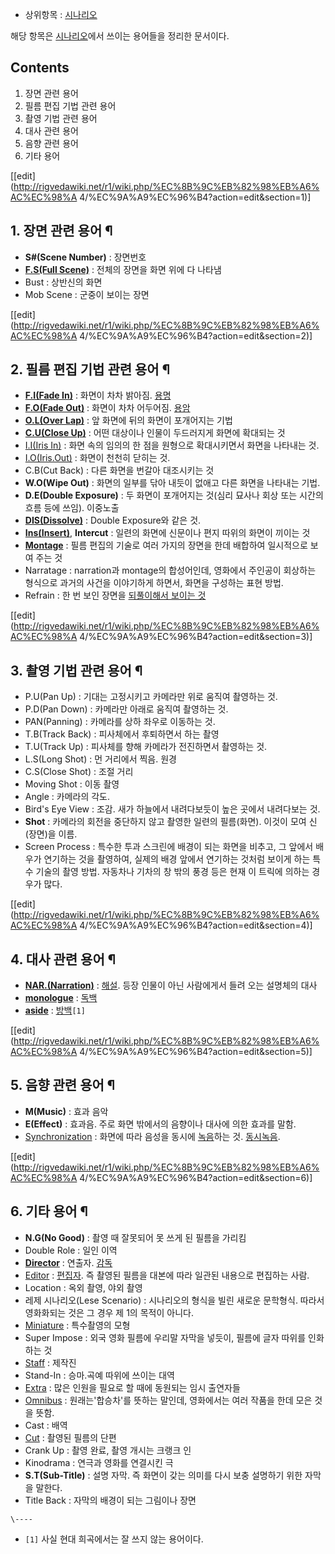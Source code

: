   * 상위항목 : [시나리오](%EC%8B%9C%EB%82%98%EB%A6%AC%EC%98%A4.md)  

해당 항목은 [시나리오](%EC%8B%9C%EB%82%98%EB%A6%AC%EC%98%A4.md)에서 쓰이는 용어들을 정리한 문서이다.

## Contents

    

1. 장면 관련 용어 
2. 필름 편집 기법 관련 용어 
3. 촬영 기법 관련 용어 
4. 대사 관련 용어 
5. 음향 관련 용어 
6. 기타 용어 

[[edit](http://rigvedawiki.net/r1/wiki.php/%EC%8B%9C%EB%82%98%EB%A6%AC%EC%98%A
4/%EC%9A%A9%EC%96%B4?action=edit&section=1)]

## 1. 장면 관련 용어 ¶

  * **S#(Scene Number)** : 장면번호
  * **[F.S(Full Scene)](%ED%92%80%20%EC%8A%A4%ED%81%AC%EB%A6%B0.md)** : 전체의 장면을 화면 위에 다 나타냄
  * Bust : 상반신의 화면
  * Mob Scene : 군중이 보이는 장면  

[[edit](http://rigvedawiki.net/r1/wiki.php/%EC%8B%9C%EB%82%98%EB%A6%AC%EC%98%A
4/%EC%9A%A9%EC%96%B4?action=edit&section=2)]

## 2. 필름 편집 기법 관련 용어 ¶

  * **[F.I(Fade In)](%ED%8E%98%EC%9D%B4%EB%93%9C%20%EC%9D%B8#s-2.md)** : 화면이 차차 밝아짐. [용명](%EC%9A%A9%EB%AA%85.md)
  * **[F.O(Fade Out)](%ED%8E%98%EC%9D%B4%EB%93%9C%20%EC%95%84%EC%9B%83#s-3.md)** : 화면이 차차 어두어짐. [용암](%EC%9A%A9%EC%95%94.md)
  * **[O.L(Over Lap)](%EC%98%A4%EB%B2%84%EB%9E%A9.md)** : 앞 화면에 뒤의 화면이 포개어지는 기법
  * **[C.U(Close Up)](%ED%81%B4%EB%A1%9C%EC%A6%88%20%EC%97%85.md)** : 어떤 대상이나 인물이 두드러지게 화면에 확대되는 것
  * [I.I(Iris In)](%EC%95%84%EC%9D%B4%EB%A6%AC%EC%8A%A4%20%EC%9D%B8.md) : 화면 속의 임의의 한 점을 원형으로 확대시키면서 화면을 나타내는 것.
  * [I.O(Iris.Out)](%EC%95%84%EC%9D%B4%EB%A6%AC%EC%8A%A4%20%EC%95%84%EC%9B%83.md) : 화면이 천천히 닫히는 것.
  * C.B(Cut Back) : 다른 화면을 번갈아 대조시키는 것
  * **W.O(Wipe Out)** : 화면의 일부를 닦아 내듯이 없애고 다른 화면을 나타내는 기법.
  * **D.E(Double Exposure)** : 두 화면이 포개어지는 것(심리 묘사나 회상 또는 시간의 흐름 등에 쓰임). 이중노출
  * **[DIS(Dissolve)](%EB%94%94%EC%A1%B8%EB%B8%8C#s-1.1.md)** : Double Exposure와 같은 것.
  * **[Ins(Insert)](%EC%82%BD%EC%9E%85.md)**, **Intercut** : 일련의 화면에 신문이나 편지 따위의 화면이 끼이는 것
  * **[Montage](%EB%AA%BD%ED%83%80%EC%A3%BC#s-2.md)** : 필름 편집의 기술로 여러 가지의 장면을 한데 배합하여 일시적으로 보여 주는 것
  * Narratage : narration과 montage의 합성어인데, 영화에서 주인공이 회상하는 형식으로 과거의 사건을 이야기하게 하면서, 화면을 구성하는 표현 방법.
  * Refrain : 한 번 보인 장면을 [되풀이해서 보이는 것](%EB%B0%98%EB%B3%B5.md)  

[[edit](http://rigvedawiki.net/r1/wiki.php/%EC%8B%9C%EB%82%98%EB%A6%AC%EC%98%A
4/%EC%9A%A9%EC%96%B4?action=edit&section=3)]

## 3. 촬영 기법 관련 용어 ¶

  * P.U(Pan Up) : 기대는 고정시키고 카메라만 위로 움직여 촬영하는 것.
  * P.D(Pan Down) : 카메라만 아래로 움직여 촬영하는 것.
  * PAN(Panning) : 카메라를 상하 좌우로 이동하는 것.
  * T.B(Track Back) : 피사체에서 후퇴하면서 하는 촬영
  * T.U(Track Up) : 피사체를 향해 카메라가 전진하면서 촬영하는 것.
  * L.S(Long Shot) : 먼 거리에서 찍음. 원경
  * C.S(Close Shot) : 조절 거리
  * Moving Shot : 이동 촬영
  * Angle : 카메라의 각도. 
  * Bird's Eye View : 조감. 새가 하늘에서 내려다보듯이 높은 곳에서 내려다보는 것.
  * **Shot** : 카메라의 회전을 중단하지 않고 촬영한 일련의 필름(화면). 이것이 모여 신(장면)을 이름.
  * Screen Process : 특수한 투과 스크린에 배경이 되는 화면을 비추고, 그 앞에서 배우가 연기하는 것을 촬영하여, 실제의 배경 앞에서 연기하는 것처럼 보이게 하는 특수 기술의 촬영 방법. 자동차나 기차의 창 밖의 풍경 등은 현재 이 트릭에 의하는 경우가 많다.   

[[edit](http://rigvedawiki.net/r1/wiki.php/%EC%8B%9C%EB%82%98%EB%A6%AC%EC%98%A
4/%EC%9A%A9%EC%96%B4?action=edit&section=4)]

## 4. 대사 관련 용어 ¶

  * **[NAR.(Narration)](%EB%82%B4%EB%A0%88%EC%9D%B4%EC%85%98.md)** : [해설](%ED%95%B4%EC%84%A4.md). 등장 인물이 아닌 사람에게서 들려 오는 설명체의 대사
  * **[monologue](%EB%8F%85%EB%B0%B1.md)** : [독백](%EB%8F%85%EB%B0%B1.md)
  * **[aside](%EB%B0%A9%EB%B0%B1#s-4.md)** : [방백](%EB%B0%A9%EB%B0%B1#s-4.md)`[1]`  

[[edit](http://rigvedawiki.net/r1/wiki.php/%EC%8B%9C%EB%82%98%EB%A6%AC%EC%98%A
4/%EC%9A%A9%EC%96%B4?action=edit&section=5)]

## 5. 음향 관련 용어 ¶

  * **M(Music)** : 효과 음악
  * **E(Effect)** : 효과음. 주로 화면 밖에서의 음향이나 대사에 의한 효과를 말함.
  * [Synchronization](%EB%85%B9%EC%9D%8C#s-1.1.3.md) : 화면에 따라 음성을 동시에 [녹음](%EB%85%B9%EC%9D%8C.md)하는 것. [동시녹음](%EB%85%B9%EC%9D%8C#s-1.1.3.md).  

[[edit](http://rigvedawiki.net/r1/wiki.php/%EC%8B%9C%EB%82%98%EB%A6%AC%EC%98%A
4/%EC%9A%A9%EC%96%B4?action=edit&section=6)]

## 6. 기타 용어 ¶

  * **N.G(No Good)** : 촬영 때 잘못되어 못 쓰게 된 필름을 가리킴
  * Double Role : 일인 이역
  * **[Director](%EA%B0%90%EB%8F%85.md)** : 연출자. [감독](%EA%B0%90%EB%8F%85.md)
  * [Editor](%EC%97%90%EB%94%94%ED%84%B0.md) : [편집자](%ED%8E%B8%EC%A7%91%EC%9E%90.md). 즉 촬영된 필름을 대본에 따라 일관된 내용으로 편집하는 사람. 
  * Location : 옥외 촬영, 야외 촬영
  * 레제 시나리오(Lese Scenario) : 시나리오의 형식을 빌린 새로운 문학형식. 따라서 영화화되는 것은 그 경우 제 1의 목적이 아니다. 
  * [Miniature](%EB%AF%B8%EB%8B%88%EC%96%B4%EC%B2%98.md) : 특수촬영의 모형
  * Super Impose : 외국 영화 필름에 우리말 자막을 넣듯이, 필름에 글자 따위를 인화하는 것
  * [Staff](%EC%8A%A4%ED%83%9C%ED%94%84.md) : 제작진
  * Stand-In : 승마.곡예 따위에 쓰이는 대역
  * [Extra](%EB%B3%B4%EC%A1%B0%EC%B6%9C%EC%97%B0%EC%9E%90.md) : 많은 인원을 필요로 할 때에 동원되는 임시 출연자들
  * [Omnibus](%EC%98%B4%EB%8B%88%EB%B2%84%EC%8A%A4.md) : 원래는'합승차'를 뜻하는 말인데, 영화에서는 여러 작품을 한데 모은 것을 뜻함.
  * Cast : 배역
  * [Cut](%EC%BB%B7.md) : 촬영된 필름의 단편
  * Crank Up : 촬영 완료, 촬영 개시는 크랭크 인
  * Kinodrama : 연극과 영화를 연결시킨 극
  * **S.T(Sub-Title)** : 설명 자막. 즉 화면이 갖는 의미를 다시 보충 설명하기 위한 자막을 말한다. 
  * Title Back : 자막의 배경이 되는 그림이나 장면  

`\----`

  * `[1]` 사실 현대 희곡에서는 잘 쓰지 않는 용어이다.

